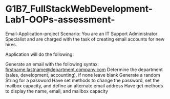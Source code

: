 # G1B7_FullStackWebDevelopment-Lab1-OOPs-assessment-
Email-Application-project
Scenario: You are an IT Support Administrator Specialist and are charged with the task of creating email accounts for new hires.

Application will do the following:

Generate an email with the following syntax: firstname.lastname@department.company.com
Determine the department (sales, development, accounting), if none leave blank
Generate a random String for a password
Have set methods to change the password, set the mailbox capacity, and define an alternate email address
Have get methods to display the name, email, and mailbox capacity
